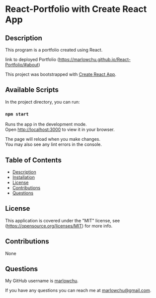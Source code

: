 # React-Portfolio with Create React App

## Description

This program is a portfolio created using React.

link to deployed Portfolio (https://marlowchu.github.io/React-Portfolio/#about) 


This project was bootstrapped with [Create React App](https://github.com/facebook/create-react-app).

## Available Scripts

In the project directory, you can run:

### `npm start`

Runs the app in the development mode.\
Open [http://localhost:3000](http://localhost:3000) to view it in your browser.

The page will reload when you make changes.\
You may also see any lint errors in the console.



  ## Table of Contents

  * [Description](#description)
  * [Installation](#installation)
  * [License](#license)
  * [Contributions](#contributions)
  * [Questions](#questions)
 

  ## License

  This application is covered under the "MIT" license, see (https://opensource.org/licenses/MIT) for more info.
  

  ## Contributions

  None


  ## Questions  
  
  My GitHub username is [marlowchu](https://github.com/marlowchu).

  If you have any questions you can reach me at marlowchu@gmail.com.
  
